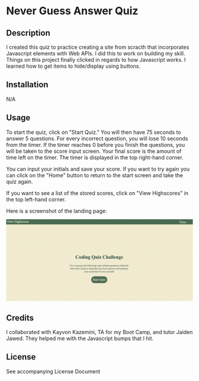 # Never Guess Answer Quiz

## Description

I created this quiz to practice creating a site from scracth that incorporates Javascript elements with Web APIs. I did this to work on building my skill. Things on this project finally clicked in regards to how Javascript works. I learned how to get items to hide/display using buttons. 

## Installation

N/A

## Usage

To start the quiz, click on "Start Quiz." You will then have 75 seconds to answer 5 questions. For every incorrect question, you will lose 10 seconds from the timer. If the timer reaches 0 before you finish the questions, you will be taken to the score input screen. Your final score is the amount of time left on the timer. The timer is displayed in the top right-hand corner.

You can input your initials and save your score. If you want to try again you can click on the "Home" button to return to the start screen and take the quiz again. 

If you want to see a list of the stored scores, click on "View Highscores" in the top left-hand corner.

Here is a screenshot of the landing page: 

![screenshot of landing page](assets/images/Screen%20Shot%202023-01-07%20at%201.26.04%20PM.png)

## Credits

I collaborated with Kayvon Kazemini, TA for my Boot Camp, and tutor Jaiden Jawed. They helped me with the Javascript bumps that I hit. 

## License

See accompanying License Document
